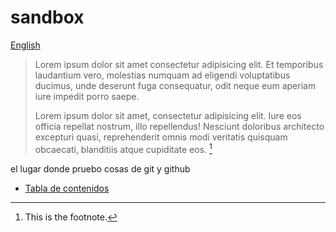 # sandbox

[English](README.en.md)

> Lorem ipsum dolor sit amet consectetur adipisicing elit. Et temporibus laudantium vero, molestias numquam ad eligendi voluptatibus ducimus, unde deserunt fuga consequatur, odit neque eum aperiam iure impedit porro saepe.
>
> Lorem ipsum dolor sit amet, consectetur adipisicing elit. Iure eos officia repellat nostrum, illo repellendus! Nesciunt doloribus architecto excepturi quasi, reprehenderit omnis modi veritatis quisquam obcaecati, blanditiis atque cupiditate eos. [^1]

el lugar donde pruebo cosas de git y github

- [Tabla de contenidos](TableOfContents.md)

[^1]: This is the footnote.
